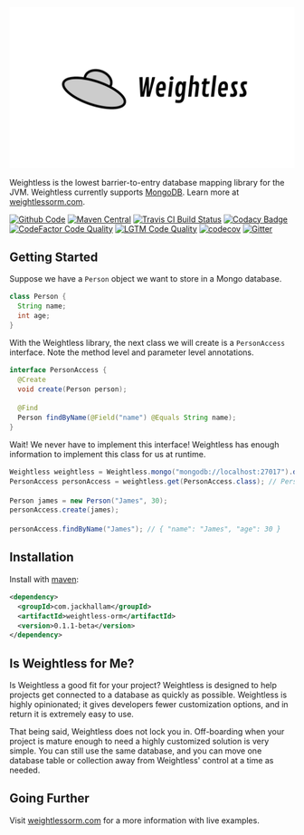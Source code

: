 <p align="center">
<img width="600" src="weightlesslogo.png">
</p>

Weightless is the lowest barrier-to-entry database mapping library for the JVM. Weightless currently supports [MongoDB](https://www.mongodb.com). Learn more at [weightlessorm.com](https://weightlessorm.com).

[![Github Code](https://img.shields.io/github/languages/top/jackhallam/weightless-orm?logo=github&logoColor=lightgrey)](https://github.com/jackhallam/weightless-orm)
[![Maven Central](https://img.shields.io/maven-central/v/com.jackhallam/weightless-orm?label=maven&logo=apache&logoColor=lightgrey)](https://search.maven.org/artifact/com.jackhallam/weightless-orm/0.1.0-beta/jar)
[![Travis CI Build Status](https://img.shields.io/travis/com/jackhallam/weightless-orm?logo=Travis-CI&logoColor=lightgrey)](https://travis-ci.com/jackhallam/weightless-orm)
[![Codacy Badge](https://img.shields.io/codacy/grade/87dafa74154349a0af3878b3435b0f98?logo=codacy&logoColor=lightgrey)](https://app.codacy.com/gh/jackhallam/weightless-orm?utm_source=github.com&utm_medium=referral&utm_content=jackhallam/weightless-orm&utm_campaign=Badge_Grade)
[![CodeFactor Code Quality](https://img.shields.io/codefactor/grade/github/jackhallam/weightless-orm?logo=codefactor&logoColor=lightgrey)](https://www.codefactor.io/repository/github/jackhallam/weightless-orm)
[![LGTM Code Quality](https://img.shields.io/lgtm/grade/java/github/jackhallam/weightless-orm?label=code%20quality&logo=lgtm&logoColor=lightgrey)](https://lgtm.com/projects/g/jackhallam/weightless-orm)
[![codecov](https://img.shields.io/codecov/c/gh/jackhallam/weightless-orm?logo=codecov&logoColor=lightgrey&token=LP3NP6IVS6)](https://codecov.io/gh/jackhallam/weightless-orm)
[![Gitter](https://img.shields.io/gitter/room/jackhallam/weightless-orm?color=%234fb999&logo=gitter&logoColor=lightgrey)](https://gitter.im/weightless-orm/weightless-orm)

## Getting Started
Suppose we have a `Person` object we want to store in a Mongo database.
```java
class Person {
  String name;
  int age;
}
```
With the Weightless library, the next class we will create is a `PersonAccess` interface. Note the method level and parameter level annotations.
```java
interface PersonAccess {
  @Create
  void create(Person person);
  
  @Find
  Person findByName(@Field("name") @Equals String name);
}
```
Wait! We never have to implement this interface! Weightless has enough information to implement this class for us at runtime.
```java
Weightless weightless = Weightless.mongo("mongodb://localhost:27017").database("mydatabase").build(); // Connect to a local MongoDB instance
PersonAccess personAccess = weightless.get(PersonAccess.class); // PersonAccess is implemented for us here

Person james = new Person("James", 30);
personAccess.create(james);

personAccess.findByName("James"); // { "name": "James", "age": 30 }
```

## Installation
Install with [maven](https://search.maven.org/artifact/com.jackhallam/weightless-orm/0.1.0-beta/jar):
```xml
<dependency>
  <groupId>com.jackhallam</groupId>
  <artifactId>weightless-orm</artifactId>
  <version>0.1.1-beta</version>
</dependency>
```

## Is Weightless for Me?
Is Weightless a good fit for your project? Weightless is designed to help projects get connected to a database as quickly as possible. Weightless is highly opinionated; it gives developers fewer customization options, and in return it is extremely easy to use.

That being said, Weightless does not lock you in. Off-boarding when your project is mature enough to need a highly customized solution is very simple. You can still use the same database, and you can move one database table or collection away from Weightless' control at a time as needed.

## Going Further
Visit [weightlessorm.com](https://weightlessorm.com) for a more information with live examples.
